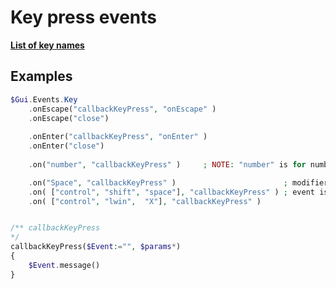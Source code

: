 # Key press events  

__[List of key names](https://autohotkey.com/docs/KeyList.htm#General_keys)__  
## Examples  
``` php
$Gui.Events.Key    .onEscape("callbackKeyPress", "onEscape" )     .onEscape("close")        .onEnter("callbackKeyPress", "onEnter" )     .onEnter("close")        .on("number", "callbackKeyPress" )     ; NOTE: "number" is for numbers 0-9    .on("Space", "callbackKeyPress" )                        ; modifiers are passed to $Event object    .on( ["control", "shift", "space"], "callbackKeyPress" ) ; event is called only if modifier keys are pressed    .on( ["control", "lwin",  "X"], "callbackKeyPress" )    /** callbackKeyPress*/callbackKeyPress($Event:="", $params*){    $Event.message()}
```  